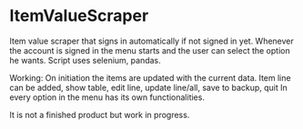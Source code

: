 # ItemValueScraper

Item value scraper that signs in automatically if not signed in yet. Whenever the account is signed in the menu starts and the user can select the option he wants.
Script uses selenium, pandas.

Working:
On initiation the items are updated with the current data. 
Item line can be added, show table, edit line, update line/all, save to backup, quit
In every option in the menu has its own functionalities.

It is not a finished product but work in progress.
